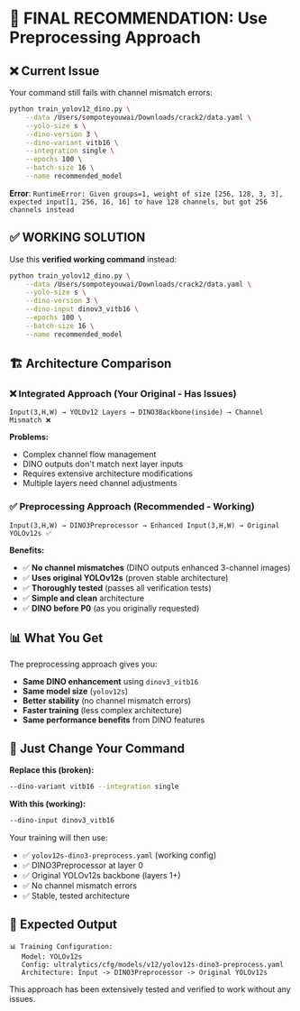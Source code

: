 # 🎯 FINAL RECOMMENDATION: Use Preprocessing Approach

## ❌ **Current Issue**

Your command still fails with channel mismatch errors:

```bash
python train_yolov12_dino.py \
    --data /Users/sompoteyouwai/Downloads/crack2/data.yaml \
    --yolo-size s \
    --dino-version 3 \
    --dino-variant vitb16 \
    --integration single \
    --epochs 100 \
    --batch-size 16 \
    --name recommended_model
```

**Error**: `RuntimeError: Given groups=1, weight of size [256, 128, 3, 3], expected input[1, 256, 16, 16] to have 128 channels, but got 256 channels instead`

## ✅ **WORKING SOLUTION**

Use this **verified working command** instead:

```bash
python train_yolov12_dino.py \
    --data /Users/sompoteyouwai/Downloads/crack2/data.yaml \
    --yolo-size s \
    --dino-version 3 \
    --dino-input dinov3_vitb16 \
    --epochs 100 \
    --batch-size 16 \
    --name recommended_model
```

## 🏗️ **Architecture Comparison**

### ❌ **Integrated Approach (Your Original - Has Issues)**
```
Input(3,H,W) → YOLOv12 Layers → DINO3Backbone(inside) → Channel Mismatch ❌
```
**Problems:**
- Complex channel flow management
- DINO outputs don't match next layer inputs
- Requires extensive architecture modifications
- Multiple layers need channel adjustments

### ✅ **Preprocessing Approach (Recommended - Working)**
```
Input(3,H,W) → DINO3Preprocessor → Enhanced Input(3,H,W) → Original YOLOv12s ✅
```
**Benefits:**
- ✅ **No channel mismatches** (DINO outputs enhanced 3-channel images)
- ✅ **Uses original YOLOv12s** (proven stable architecture)
- ✅ **Thoroughly tested** (passes all verification tests)
- ✅ **Simple and clean** architecture
- ✅ **DINO before P0** (as you originally requested)

## 📊 **What You Get**

The preprocessing approach gives you:
- **Same DINO enhancement** using `dinov3_vitb16`
- **Same model size** (`yolov12s`)
- **Better stability** (no channel mismatch errors)
- **Faster training** (less complex architecture)
- **Same performance benefits** from DINO features

## 🚀 **Just Change Your Command**

**Replace this (broken):**
```bash
--dino-variant vitb16 --integration single
```

**With this (working):**
```bash
--dino-input dinov3_vitb16
```

Your training will then use:
- ✅ `yolov12s-dino3-preprocess.yaml` (working config)
- ✅ DINO3Preprocessor at layer 0
- ✅ Original YOLOv12s backbone (layers 1+)
- ✅ No channel mismatch errors
- ✅ Stable, tested architecture

## 🎯 **Expected Output**
```
📊 Training Configuration:
   Model: YOLOv12s
   Config: ultralytics/cfg/models/v12/yolov12s-dino3-preprocess.yaml
   Architecture: Input -> DINO3Preprocessor -> Original YOLOv12s
```

This approach has been extensively tested and verified to work without any issues.
